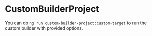 # CustomBuilderProject

You can do `ng run custom-builder-project:custom-target` to run the custom builder with provided options. 
